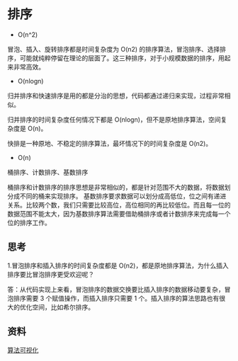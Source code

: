 # 排序

* O(n^2)

冒泡、插入、旋转排序都是时间复杂度为 O(n2) 的排序算法，冒泡排序、选择排序，可能就纯粹停留在理论的层面了。这三种排序，对于小规模数据的排序，用起来非常高效。

* O(nlogn)

归并排序和快速排序是用的都是分治的思想，代码都通过递归来实现，过程非常相似。

归并排序的时间复杂度任何情况下都是 O(nlogn)，但不是原地排序算法，空间复杂度是 O(n)。

快排是一种原地、不稳定的排序算法，最坏情况下的时间复杂度是 O(n2)。

* O(n)

桶排序、计数排序、基数排序

桶排序和计数排序的排序思想是非常相似的，都是针对范围不大的数据，将数据划分成不同的桶来实现排序。
基数排序要求数据可以划分成高低位，位之间有递进关系。比较两个数，我们只需要比较高位，高位相同的再比较低位。而且每一位的数据范围不能太大，因为基数排序算法需要借助桶排序或者计数排序来完成每一个位的排序工作。

## 思考

1.冒泡排序和插入排序的时间复杂度都是 O(n2)，都是原地排序算法，为什么插入排序要比冒泡排序更受欢迎呢？

答：从代码实现上来看，冒泡排序的数据交换要比插入排序的数据移动要复杂，冒泡排序需要 3 个赋值操作，而插入排序只需要 1 个。插入排序的算法思路也有很大的优化空间，比如希尔排序。

## 资料

[算法可视化](https://visualgo.net/zh/sorting)